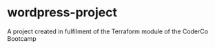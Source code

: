 # wordpress-project
A project created in fulfilment of the Terraform module of the CoderCo Bootcamp
